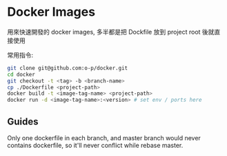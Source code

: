 # Docker Images

用來快速開發的 docker images, 多半都是把 Dockfile 放到 project root 後就直接使用

常用指令:

```bash
git clone git@github.com:o-p/docker.git
cd docker
git checkout -t <tag> -b <branch-name>
cp ./Dockerfile <project-path>
docker build -t <image-tag-name> <project-path>
docker run -d <image-tag-name>:<version> # set env / ports here
```

## Guides

Only one dockerfile in each branch, and master branch would never contains dockerfile, so it'll never conflict while rebase master.
